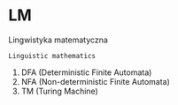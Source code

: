 # LM
Lingwistyka matematyczna

```Linguistic mathematics```


1) DFA (Deterministic Finite Automata)
2) NFA (Non-deterministic Finite Automata)
3) TM (Turing Machine)
